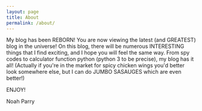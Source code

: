 ```yaml
---
layout: page
title: About
permalink: /about/
---
```


My blog has been REBORN! You are now viewing the latest (and GREATEST) blog in the universe!
On this blog, there will be numerous INTERESTING things that I find exciting, and I hope you will feel the same way. From spy codes to calculator function python (python 3 to be precise), my blog has it all! (Actually if you're in the market for spicy chicken wings you'd better look somewhere else, but I can do JUMBO SASAUGES which are even better!)

ENJOY!

Noah Parry


